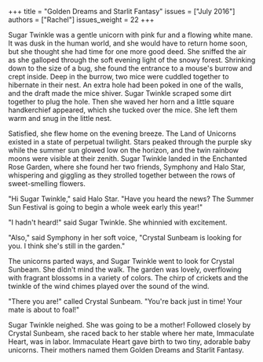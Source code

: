 +++
title = "Golden Dreams and Starlit Fantasy"
issues = ["July 2016"]
authors = ["Rachel"]
issues_weight = 22
+++

Sugar Twinkle was a gentle unicorn with pink fur and a flowing white mane. It was dusk in the human world, and she would have to return home soon, but she thought she had time for one more good deed. She sniffed the air as she galloped through the soft evening light of the snowy forest. Shrinking down to the size of a bug, she found the entrance to a mouse's burrow and crept inside. Deep in the burrow, two mice were cuddled together to hibernate in their nest. An extra hole had been poked in one of the walls, and the draft made the mice shiver. Sugar Twinkle scraped some dirt together to plug the hole. Then she waved her horn and a little square handkerchief appeared, which she tucked over the mice. She left them warm and snug in the little nest.

Satisfied, she flew home on the evening breeze. The Land of Unicorns existed in a state of perpetual twilight. Stars peaked through the purple sky while the summer sun glowed low on the horizon, and the twin rainbow moons were visible at their zenith. Sugar Twinkle landed in the Enchanted Rose Garden, where she found her two friends, Symphony and Halo Star, whispering and giggling as they strolled together between the rows of sweet-smelling flowers.

"Hi Sugar Twinkle," said Halo Star. "Have you heard the news? The Summer Sun Festival is going to begin a whole week early this year!"

"I hadn't heard!" said Sugar Twinkle. She whinnied with excitement.

"Also," said Symphony in her soft voice, "Crystal Sunbeam is looking for you. I think she's still in the garden."

The unicorns parted ways, and Sugar Twinkle went to look for Crystal Sunbeam. She didn't mind the walk. The garden was lovely, overflowing with fragrant blossoms in a variety of colors. The chirp of crickets and the twinkle of the wind chimes played over the sound of the wind.

"There you are!" called Crystal Sunbeam. "You're back just in time! Your mate is about to foal!"

Sugar Twinkle neighed. She was going to be a mother! Followed closely by Crystal Sunbeam, she raced back to her stable where her mate, Immaculate Heart, was in labor. Immaculate Heart gave birth to two tiny, adorable baby unicorns. Their mothers named them Golden Dreams and Starlit Fantasy.
